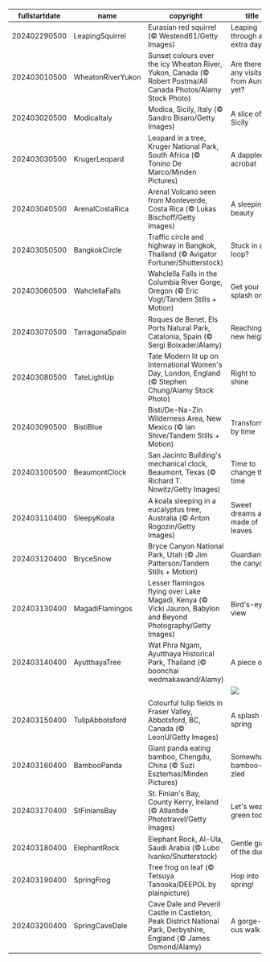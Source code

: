 |fullstartdate|name|copyright|title|image|
|--|--|--|--|--|
202402290500|LeapingSquirrel|Eurasian red squirrel (© Westend61/Getty Images)|Leaping through an extra day|![](/en-CA/2024/03/202402290500LeapingSquirrel.jpg)|
202403010500|WheatonRiverYukon|Sunset colours over the icy Wheaton River, Yukon, Canada (© Robert Postma/All Canada Photos/Alamy Stock Photo)|Are there any visits from Aurora yet?|![](/en-CA/2024/03/202403010500WheatonRiverYukon.jpg)|
202403020500|ModicaItaly|Modica, Sicily, Italy (© Sandro Bisaro/Getty Images)|A slice of Sicily|![](/en-CA/2024/03/202403020500ModicaItaly.jpg)|
202403030500|KrugerLeopard|Leopard in a tree, Kruger National Park, South Africa (© Tonino De Marco/Minden Pictures)|A dappled acrobat|![](/en-CA/2024/03/202403030500KrugerLeopard.jpg)|
202403040500|ArenalCostaRica|Arenal Volcano seen from Monteverde, Costa Rica (© Lukas Bischoff/Getty Images)|A sleeping beauty|![](/en-CA/2024/03/202403040500ArenalCostaRica.jpg)|
202403050500|BangkokCircle|Traffic circle and highway in Bangkok, Thailand (© Avigator Fortuner/Shutterstock)|Stuck in a loop?|![](/en-CA/2024/03/202403050500BangkokCircle.jpg)|
202403060500|WahclellaFalls|Wahclella Falls in the Columbia River Gorge, Oregon (© Eric Vogt/Tandem Stills + Motion)|Get your splash on|![](/en-CA/2024/03/202403060500WahclellaFalls.jpg)|
202403070500|TarragonaSpain|Roques de Benet, Els Ports Natural Park, Catalonia, Spain (© Sergi Boixader/Alamy)|Reaching new heights|![](/en-CA/2024/03/202403070500TarragonaSpain.jpg)|
202403080500|TateLightUp|Tate Modern lit up on International Women's Day, London, England (© Stephen Chung/Alamy Stock Photo)|Right to shine|![](/en-CA/2024/03/202403080500TateLightUp.jpg)|
202403090500|BistiBlue|Bisti/De-Na-Zin Wilderness Area, New Mexico (© Ian Shive/Tandem Stills + Motion)|Transformed by time|![](/en-CA/2024/03/202403090500BistiBlue.jpg)|
202403100500|BeaumontClock|San Jacinto Building's mechanical clock, Beaumont, Texas (© Richard T. Nowitz/Getty Images)|Time to change the time|![](/en-CA/2024/03/202403100500BeaumontClock.jpg)|
202403110400|SleepyKoala|A koala sleeping in a eucalyptus tree, Australia (© Anton Rogozin/Getty Images)|Sweet dreams are made of leaves|![](/en-CA/2024/03/202403110400SleepyKoala.jpg)|
202403120400|BryceSnow|Bryce Canyon National Park, Utah (© Jim Patterson/Tandem Stills + Motion)|Guardians of the canyon|![](/en-CA/2024/03/202403120400BryceSnow.jpg)|
202403130400|MagadiFlamingos|Lesser flamingos flying over Lake Magadi, Kenya (© Vicki Jauron, Babylon and Beyond Photography/Getty Images)|Bird's-eye view|![](/en-CA/2024/03/202403130400MagadiFlamingos.jpg)|
202403140400|AyutthayaTree|Wat Phra Ngam, Ayutthaya Historical Park, Thailand (© boonchai wedmakawand/Alamy)|A piece of pi|![](/en-CA/2024/03/202403140400AyutthayaTree.jpg)|
||||![](/en-CA/2024/03/.jpg)|
202403150400|TulipAbbotsford|Colourful tulip fields in Fraser Valley, Abbotsford, BC, Canada (© LeonU/Getty Images)|A splash of spring|![](/en-CA/2024/03/202403150400TulipAbbotsford.jpg)|
202403160400|BambooPanda|Giant panda eating bamboo, Chengdu, China (© Suzi Eszterhas/Minden Pictures)|Somewhat bamboo-zled|![](/en-CA/2024/03/202403160400BambooPanda.jpg)|
202403170400|StFiniansBay|St. Finian's Bay, County Kerry, Ireland (© Atlantide Phototravel/Getty Images)|Let's wear green today!|![](/en-CA/2024/03/202403170400StFiniansBay.jpg)|
202403180400|ElephantRock|Elephant Rock, Al-Ula, Saudi Arabia (© Lubo Ivanko/Shutterstock)|Gentle giant of the dunes|![](/en-CA/2024/03/202403180400ElephantRock.jpg)|
202403190400|SpringFrog|Tree frog on leaf (© Tetsuya Tanooka/DEEPOL by plainpicture)|Hop into spring!|![](/en-CA/2024/03/202403190400SpringFrog.jpg)|
202403200400|SpringCaveDale|Cave Dale and Peveril Castle in Castleton, Peak District National Park, Derbyshire, England (© James Osmond/Alamy)|A gorge-ous walk|![](/en-CA/2024/03/202403200400SpringCaveDale.jpg)|
